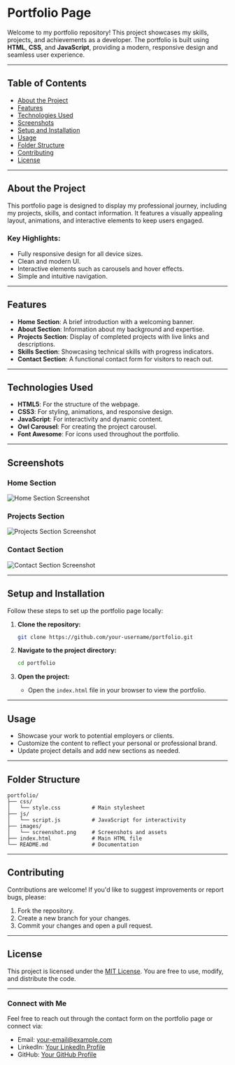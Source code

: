 # Portfolio Page

Welcome to my portfolio repository! This project showcases my skills, projects, and achievements as a developer. The portfolio is built using **HTML**, **CSS**, and **JavaScript**, providing a modern, responsive design and seamless user experience.

---

## Table of Contents

- [About the Project](#about-the-project)
- [Features](#features)
- [Technologies Used](#technologies-used)
- [Screenshots](#screenshots)
- [Setup and Installation](#setup-and-installation)
- [Usage](#usage)
- [Folder Structure](#folder-structure)
- [Contributing](#contributing)
- [License](#license)

---

## About the Project

This portfolio page is designed to display my professional journey, including my projects, skills, and contact information. It features a visually appealing layout, animations, and interactive elements to keep users engaged.

### Key Highlights:

- Fully responsive design for all device sizes.
- Clean and modern UI.
- Interactive elements such as carousels and hover effects.
- Simple and intuitive navigation.

---

## Features

- **Home Section**: A brief introduction with a welcoming banner.
- **About Section**: Information about my background and expertise.
- **Projects Section**: Display of completed projects with live links and descriptions.
- **Skills Section**: Showcasing technical skills with progress indicators.
- **Contact Section**: A functional contact form for visitors to reach out.

---

## Technologies Used

- **HTML5**: For the structure of the webpage.
- **CSS3**: For styling, animations, and responsive design.
- **JavaScript**: For interactivity and dynamic content.
- **Owl Carousel**: For creating the project carousel.
- **Font Awesome**: For icons used throughout the portfolio.

---

## Screenshots

### Home Section
<img src="image/screenshot_home.png" alt="Home Section Screenshot"/>

### Projects Section
<img src="image/screenshot_projects.png" alt="Projects Section Screenshot"/>

### Contact Section
<img src="image/screenshot_contact.png" alt="Contact Section Screenshot"/>

---

## Setup and Installation

Follow these steps to set up the portfolio page locally:

1. **Clone the repository:**
   ```bash
   git clone https://github.com/your-username/portfolio.git
   ```

2. **Navigate to the project directory:**
   ```bash
   cd portfolio
   ```

3. **Open the project:**
   - Open the `index.html` file in your browser to view the portfolio.

---

## Usage

- Showcase your work to potential employers or clients.
- Customize the content to reflect your personal or professional brand.
- Update project details and add new sections as needed.

---

## Folder Structure

```
portfolio/
├── css/
│   └── style.css          # Main stylesheet
├── js/
│   └── script.js          # JavaScript for interactivity
├── images/
│   └── screenshot.png     # Screenshots and assets
├── index.html             # Main HTML file
└── README.md              # Documentation
```

---

## Contributing

Contributions are welcome! If you'd like to suggest improvements or report bugs, please:

1. Fork the repository.
2. Create a new branch for your changes.
3. Commit your changes and open a pull request.

---

## License

This project is licensed under the [MIT License](LICENSE). You are free to use, modify, and distribute the code.

---

### Connect with Me

Feel free to reach out through the contact form on the portfolio page or connect via:

- Email: [your-email@example.com](mailto:your-email@example.com)
- LinkedIn: [Your LinkedIn Profile](https://linkedin.com/in/your-profile)
- GitHub: [Your GitHub Profile](https://github.com/your-username)
